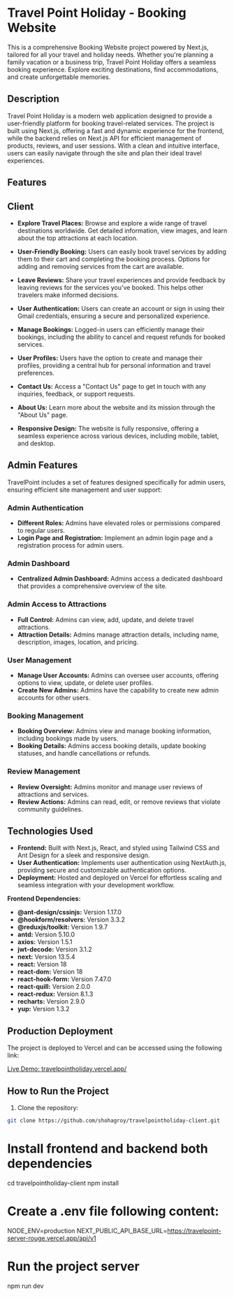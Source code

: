 # Travel Point Holiday - Booking Website

This is a comprehensive Booking Website project powered by Next.js, tailored for all your travel and holiday needs. Whether you're planning a family vacation or a business trip, Travel Point Holiday offers a seamless booking experience. Explore exciting destinations, find accommodations, and create unforgettable memories.

## Description

Travel Point Holiday is a modern web application designed to provide a user-friendly platform for booking travel-related services. The project is built using Next.js, offering a fast and dynamic experience for the frontend, while the backend relies on Next.js API for efficient management of products, reviews, and user sessions. With a clean and intuitive interface, users can easily navigate through the site and plan their ideal travel experiences.

## Features

## Client

- **Explore Travel Places:** Browse and explore a wide range of travel destinations worldwide. Get detailed information, view images, and learn about the top attractions at each location.

- **User-Friendly Booking:** Users can easily book travel services by adding them to their cart and completing the booking process. Options for adding and removing services from the cart are available.

- **Leave Reviews:** Share your travel experiences and provide feedback by leaving reviews for the services you've booked. This helps other travelers make informed decisions.

- **User Authentication:** Users can create an account or sign in using their Gmail credentials, ensuring a secure and personalized experience.

- **Manage Bookings:** Logged-in users can efficiently manage their bookings, including the ability to cancel and request refunds for booked services.

- **User Profiles:** Users have the option to create and manage their profiles, providing a central hub for personal information and travel preferences.

- **Contact Us:** Access a "Contact Us" page to get in touch with any inquiries, feedback, or support requests.

- **About Us:** Learn more about the website and its mission through the "About Us" page.

- **Responsive Design:** The website is fully responsive, offering a seamless experience across various devices, including mobile, tablet, and desktop.

## Admin Features

TravelPoint includes a set of features designed specifically for admin users, ensuring efficient site management and user support:

### Admin Authentication

- **Different Roles:** Admins have elevated roles or permissions compared to regular users.
- **Login Page and Registration:** Implement an admin login page and a registration process for admin users.

### Admin Dashboard

- **Centralized Admin Dashboard:** Admins access a dedicated dashboard that provides a comprehensive overview of the site.

### Admin Access to Attractions

- **Full Control:** Admins can view, add, update, and delete travel attractions.
- **Attraction Details:** Admins manage attraction details, including name, description, images, location, and pricing.

### User Management

- **Manage User Accounts:** Admins can oversee user accounts, offering options to view, update, or delete user profiles.
- **Create New Admins:** Admins have the capability to create new admin accounts for other users.

### Booking Management

- **Booking Overview:** Admins view and manage booking information, including bookings made by users.
- **Booking Details:** Admins access booking details, update booking statuses, and handle cancellations or refunds.

### Review Management

- **Review Oversight:** Admins monitor and manage user reviews of attractions and services.
- **Review Actions:** Admins can read, edit, or remove reviews that violate community guidelines.

## Technologies Used

- **Frontend:** Built with Next.js, React, and styled using Tailwind CSS and Ant Design for a sleek and responsive design.
- **User Authentication:** Implements user authentication using NextAuth.js, providing secure and customizable authentication options.
- **Deployment:** Hosted and deployed on Vercel for effortless scaling and seamless integration with your development workflow.

**Frontend Dependencies:**

- **@ant-design/cssinjs:** Version 1.17.0
- **@hookform/resolvers:** Version 3.3.2
- **@reduxjs/toolkit:** Version 1.9.7
- **antd:** Version 5.10.0
- **axios:** Version 1.5.1
- **jwt-decode:** Version 3.1.2
- **next:** Version 13.5.4
- **react:** Version 18
- **react-dom:** Version 18
- **react-hook-form:** Version 7.47.0
- **react-quill:** Version 2.0.0
- **react-redux:** Version 8.1.3
- **recharts:** Version 2.9.0
- **yup:** Version 1.3.2

## Production Deployment

The project is deployed to Vercel and can be accessed using the following link:

[Live Demo: travelpointholiday.vercel.app/](travelpointholiday.vercel.app/)

## How to Run the Project

1. Clone the repository:

```bash
git clone https://github.com/shohagroy/travelpointholiday-client.git
```

# Install frontend and backend both dependencies

cd travelpointholiday-client
npm install

# Create a .env file following content:

NODE_ENV=production
NEXT_PUBLIC_API_BASE_URL=https://travelpoint-server-rouge.vercel.app/api/v1

# Run the project server

npm run dev
